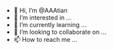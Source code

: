 - 👋 Hi, I’m @AAAtian
- 👀 I’m interested in ...
- 🌱 I’m currently learning ...
- 💞️ I’m looking to collaborate on ...
- 📫 How to reach me ...

<!---
AAAtian/AAAtian is a ✨ special ✨ repository because its `README.md` (this file) appears on your GitHub profile.
You can click the Preview link to take a look at your changes.
--->
